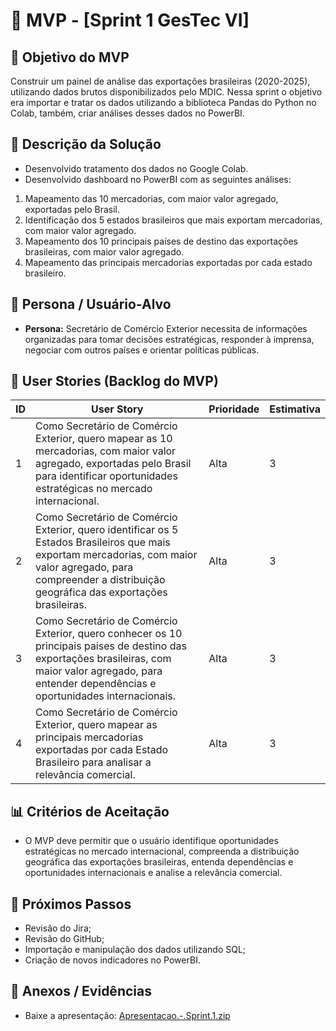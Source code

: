 # 📌 MVP - [Sprint 1 GesTec VI]

## 🎯 Objetivo do MVP
Construir um painel de análise das exportações brasileiras (2020-2025), utilizando dados brutos disponibilizados pelo MDIC. Nessa sprint o objetivo era importar e tratar os dados utilizando a biblioteca Pandas do Python no Colab, também, criar análises desses dados no PowerBI.

## 📝 Descrição da Solução
- Desenvolvido tratamento dos dados no Google Colab.
- Desenvolvido dashboard no PowerBI com as seguintes análises:
1. Mapeamento das 10 mercadorias, com maior valor agregado, exportadas pelo Brasil.
2. Identificação dos 5 estados brasileiros que mais exportam mercadorias, com maior valor agregado.
3. Mapeamento dos 10 principais países de destino das exportações brasileiras, com maior valor agregado.
4. Mapeamento das principais mercadorias exportadas por cada estado brasileiro.
          
## 👥 Persona / Usuário-Alvo
- **Persona:** Secretário de Comércio Exterior necessita de informações organizadas para tomar decisões estratégicas, responder à imprensa, negociar com outros países e orientar políticas públicas.


## 🔑 User Stories (Backlog do MVP)
| ID  | User Story                                                                 | Prioridade | Estimativa |
|-----|-----------------------------------------------------------------------------|------------|------------|
| 1 | Como Secretário de Comércio Exterior, quero mapear as 10 mercadorias, com maior valor agregado, exportadas pelo Brasil para identificar oportunidades estratégicas no mercado internacional.| Alta       | 3   |
| 2 | Como Secretário de Comércio Exterior, quero identificar os 5 Estados Brasileiros que mais exportam mercadorias, com maior valor agregado, para compreender a distribuição geográfica das exportações brasileiras.         | Alta      | 3 |
| 3 | Como Secretário de Comércio Exterior, quero conhecer os 10 principais países de destino das exportações brasileiras, com maior valor agregado, para entender dependências e oportunidades internacionais.| Alta      | 3 |
| 4 | Como Secretário de Comércio Exterior, quero mapear as principais mercadorias exportadas por cada Estado Brasileiro para analisar a relevância comercial.| Alta      | 3 |

## 📊 Critérios de Aceitação
- O MVP deve permitir que o usuário identifique oportunidades estratégicas no mercado internacional, compreenda a distribuição geográfica das exportações brasileiras, entenda dependências e oportunidades internacionais e analise a relevância comercial.

## 🚀 Próximos Passos
- Revisão do Jira;  
- Revisão do GitHub;  
- Importação e manipulação dos dados utilizando SQL;
- Criação de novos indicadores no PowerBI.

## 📂 Anexos / Evidências

- Baixe a apresentação: [Apresentacao.-.Sprint.1.zip](https://github.com/user-attachments/files/22858930/Apresentacao.-.Sprint.1.zip)
